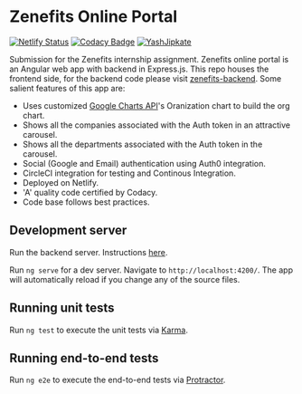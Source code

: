 # Zenefits Online Portal

[![Netlify Status](https://api.netlify.com/api/v1/badges/98f9f68b-8109-4fec-8284-a9d2862bdf7f/deploy-status)](https://app.netlify.com/sites/zenefits-employee-portal/deploys) [![Codacy Badge](https://api.codacy.com/project/badge/Grade/24d168fc46b5459f82c908e94c2082f7)](https://www.codacy.com/manual/YashJipkate/zenefits-frontend?utm_source=github.com&amp;utm_medium=referral&amp;utm_content=YashJipkate/zenefits-frontend&amp;utm_campaign=Badge_Grade) [![YashJipkate](https://circleci.com/gh/YashJipkate/zenefits-frontend.svg?style=svg)](https://circleci.com/gh/YashJipkate/zenefits-frontend)

Submission for the Zenefits internship assignment. Zenefits online portal is an Angular web app with backend in Express.js. This repo houses the frontend side, for the backend code please visit [zenefits-backend](https://github.com/YashJipkate/zenefits-backend). Some salient features of this app are:

- Uses customized [Google Charts API](https://developers.google.com/chart/interactive/docs/gallery/orgchart)'s    Oranization chart to build the org chart.
- Shows all the companies associated with the Auth token in an attractive carousel.
- Shows all the departments associated with the Auth token in the carousel.
- Social (Google and Email) authentication using Auth0 integration.
- CircleCI integration for testing and Continous Integration.
- Deployed on Netlify.
- 'A' quality code certified by Codacy.
- Code base follows best practices.

## Development server

Run the backend server. Instructions [here](https://github.com/YashJipkate/zenefits-backend/blob/master/README.md).

Run `ng serve` for a dev server. Navigate to `http://localhost:4200/`. The app will automatically reload if you change any of the source files.

## Running unit tests

Run `ng test` to execute the unit tests via [Karma](https://karma-runner.github.io).

## Running end-to-end tests

Run `ng e2e` to execute the end-to-end tests via [Protractor](http://www.protractortest.org/).
